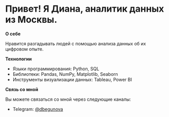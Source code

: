 # Привет! Я Диана, аналитик данных из Москвы.

**О себе**

Нравится разгадывать людей с помощью анализа данных об их цифровом опыте.

**Технологии**

- Языки программирования: Python, SQL
- Библиотеки: Pandas, NumPy, Matplotlib, Seaborn
- Инструменты визуализации данных: Tableau, Power BI

**Связь со мной**

Вы можете связаться со мной через следующие каналы:

- Telegram: [@dbegunova](https://t.me/dbegunova)
